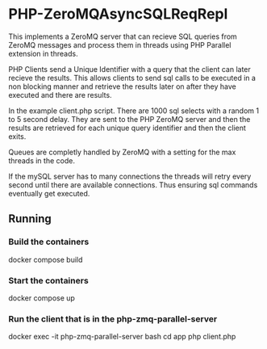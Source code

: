 # PHP-ZeroMQAsyncSQLReqRepl

This implements a ZeroMQ server that can recieve SQL queries from ZeroMQ messages and process them in threads using PHP Parallel extension in threads.

PHP Clients send a Unique Identifier with a query that the client can later recieve the results.   This allows clients to send sql calls to be executed in a non blocking manner and retrieve the results later on after they have executed and there are results.

In the example client.php script. There are 1000 sql selects with a random 1 to 5 second delay. They are sent to the PHP ZeroMQ server and then the results are retrieved for each unique query identifier and then the client exits.

Queues are completly handled by ZeroMQ with a setting for the max threads in the code.

If the mySQL server has to many connections the threads will retry every second until there are available connections.  Thus ensuring sql commands eventually get executed.

## Running

### Build the containers

docker compose build

### Start the containers

docker compose up

### Run the client that is in the php-zmq-parallel-server

docker exec -it php-zmq-parallel-server bash
cd app
php client.php


